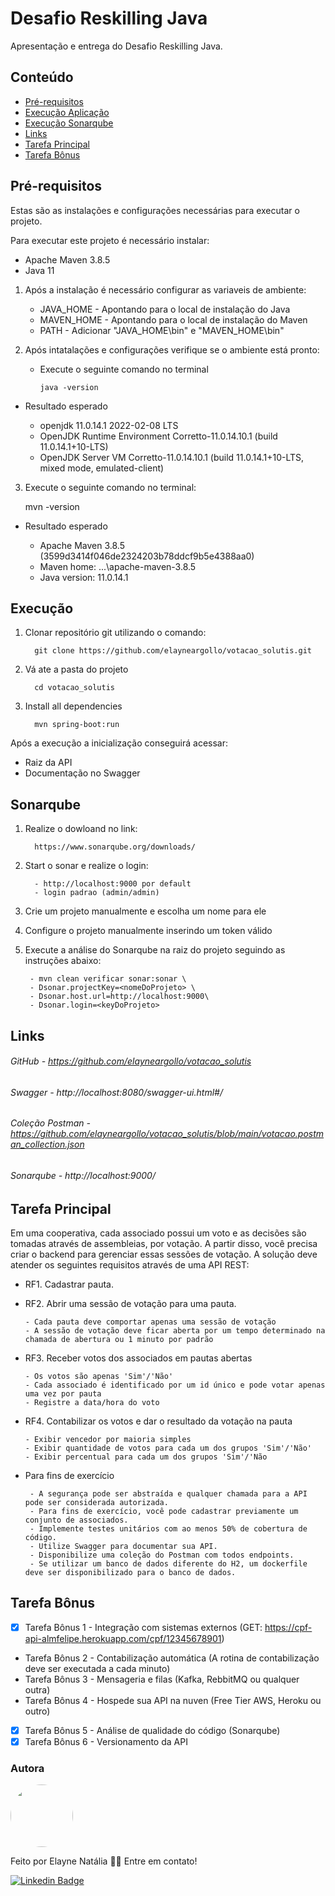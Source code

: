 # Desafio Reskilling Java

Apresentação e entrega do Desafio Reskilling Java.

## Conteúdo

- [Pré-requisitos](#pré-requisitos)
- [Execução Aplicação](#execução)
- [Execução Sonarqube](#sonarqube)
- [Links](#links)
- [Tarefa Principal](#tarefa-principal)
- [Tarefa Bônus](#tarefa-bônus)

## Pré-requisitos

Estas são as instalações e configurações necessárias para executar o projeto.

Para executar este projeto é necessário instalar:

- Apache Maven 3.8.5
- Java 11

1. Após a instalação é necessário configurar as variaveis de ambiente:

   - JAVA_HOME - Apontando para o local de instalação do Java
   - MAVEN_HOME - Apontando para o local de instalação do Maven
   - PATH - Adicionar "JAVA_HOME\bin" e "MAVEN_HOME\bin"

2. Após intatalações e configurações verifique se o ambiente está pronto:

   - Execute o seguinte comando no terminal 

         java -version

- Resultado esperado

   - openjdk 11.0.14.1 2022-02-08 LTS
   - OpenJDK Runtime Environment Corretto-11.0.14.10.1 (build 11.0.14.1+10-LTS)
   - OpenJDK Server VM Corretto-11.0.14.10.1 (build 11.0.14.1+10-LTS, mixed mode, emulated-client)

3. Execute o seguinte comando no terminal:

      mvn -version

- Resultado esperado

   - Apache Maven 3.8.5 (3599d3414f046de2324203b78ddcf9b5e4388aa0)
   - Maven home: ...\apache-maven-3.8.5
   - Java version: 11.0.14.1

## Execução

1. Clonar repositório git utilizando o comando:

         git clone https://github.com/elayneargollo/votacao_solutis.git

2. Vá ate a pasta do projeto

         cd votacao_solutis

3. Install all dependencies

         mvn spring-boot:run
         
Após a execução a inicialização conseguirá acessar:

   - Raiz da API
   - Documentação no Swagger

## Sonarqube

1. Realize o dowloand no link:

         https://www.sonarqube.org/downloads/
      
2. Start o sonar e realize o login:
         
         - http://localhost:9000 por default
         - login padrao (admin/admin)

4. Crie um projeto manualmente e escolha um nome para ele
5. Configure o projeto manualmente inserindo um token válido
6. Execute a análise do Sonarqube na raiz do projeto seguindo as instruções abaixo:

        - mvn clean verificar sonar:sonar \
        - Dsonar.projectKey=<nomeDoProjeto> \
        - Dsonar.host.url=http://localhost:9000\
        - Dsonar.login=<keyDoProjeto>


## Links

###### GitHub - https://github.com/elayneargollo/votacao_solutis
###### Swagger - http://localhost:8080/swagger-ui.html#/
###### Coleção Postman - https://github.com/elayneargollo/votacao_solutis/blob/main/votacao.postman_collection.json
###### Sonarqube - http://localhost:9000/

## Tarefa Principal

Em uma cooperativa, cada associado possui um voto e as decisões são tomadas através de assembleias, por votação. A partir disso, você precisa criar o backend para gerenciar essas sessões de votação. A solução deve atender os seguintes requisitos através de uma API REST: 

- RF1. Cadastrar pauta.

- RF2. Abrir uma sessão de votação para uma pauta.
  
      - Cada pauta deve comportar apenas uma sessão de votação
      - A sessão de votação deve ficar aberta por um tempo determinado na chamada de abertura ou 1 minuto por padrão
      
- RF3. Receber votos dos associados em pautas abertas

      - Os votos são apenas 'Sim'/'Não'
      - Cada associado é identificado por um id único e pode votar apenas uma vez por pauta
      - Registre a data/hora do voto
      
- RF4. Contabilizar os votos e dar o resultado da votação na pauta

      - Exibir vencedor por maioria simples
      - Exibir quantidade de votos para cada um dos grupos 'Sim'/'Não'
      - Exibir percentual para cada um dos grupos 'Sim'/'Não
      
- Para fins de exercício

       - A segurança pode ser abstraída e qualquer chamada para a API pode ser considerada autorizada.
       - Para fins de exercício, você pode cadastrar previamente um conjunto de associados.
       - Implemente testes unitários com ao menos 50% de cobertura de código.
       - Utilize Swagger para documentar sua API.
       - Disponibilize uma coleção do Postman com todos endpoints.
       - Se utilizar um banco de dados diferente do H2, um dockerfile deve ser disponibilizado para o banco de dados.

## Tarefa Bônus

- [x] Tarefa Bônus 1 - Integração com sistemas externos (GET: https://cpf-api-almfelipe.herokuapp.com/cpf/12345678901)
- Tarefa Bônus 2 - Contabilização automática (A rotina de contabilização deve ser executada a cada minuto)
- Tarefa Bônus 3 - Mensageria e filas (Kafka, RebbitMQ ou qualquer outra)
- Tarefa Bônus 4 - Hospede sua API na nuven (Free Tier AWS, Heroku ou outro)
- [x]  Tarefa Bônus 5 - Análise de qualidade do código (Sonarqube)
- [x]  Tarefa Bônus 6 - Versionamento da API

### Autora

<img style="border-radius: 50%;" src="https://avatars.githubusercontent.com/u/48841005?s=40&v=4" width="100px;" alt=""/>
 
Feito por Elayne Natália 👋🏽 Entre em contato!

[![Linkedin Badge](https://img.shields.io/badge/-Elayne-blue?style=flat-square&logo=Linkedin&logoColor=white&link=https://www.linkedin.com/in/elayne/)](https://www.linkedin.com/in/elayne-nat%C3%A1lia/) 

